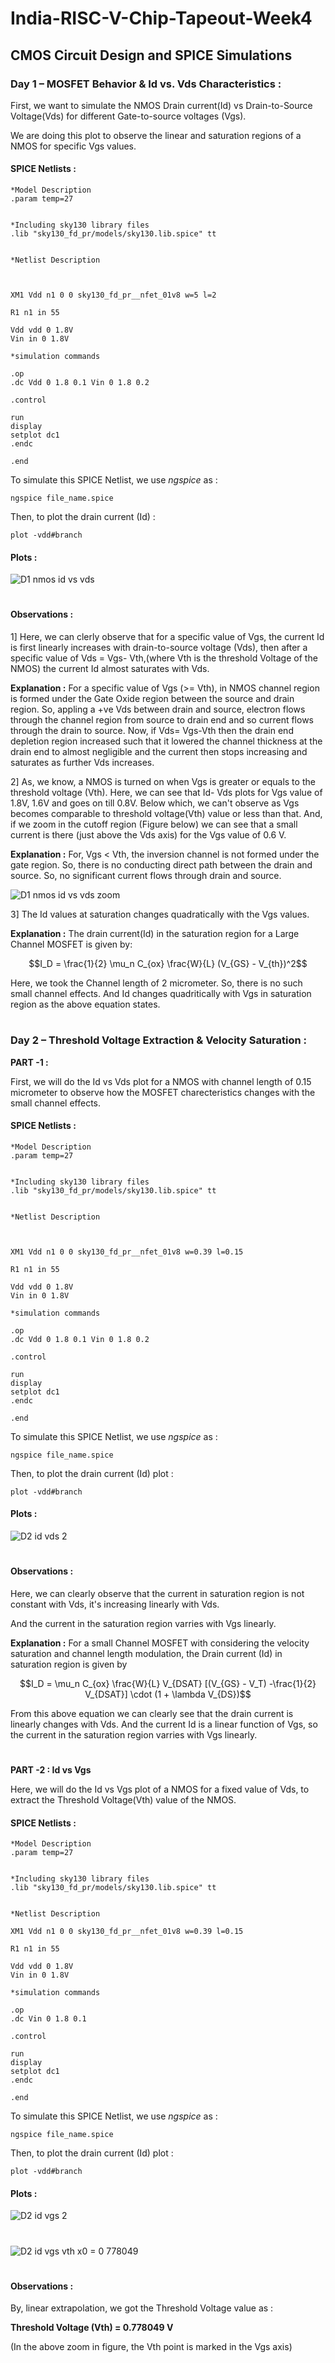 # India-RISC-V-Chip-Tapeout-Week4

## CMOS Circuit Design and SPICE Simulations 


### Day 1 – MOSFET Behavior & Id vs. Vds Characteristics :

First, we want to simulate the NMOS Drain current(Id) vs Drain-to-Source Voltage(Vds) for different Gate-to-source voltages (Vgs). 

We are doing this plot to observe the linear and saturation regions of a NMOS for specific Vgs values. 

#### SPICE Netlists :


    *Model Description
    .param temp=27


    *Including sky130 library files
    .lib "sky130_fd_pr/models/sky130.lib.spice" tt


    *Netlist Description



    XM1 Vdd n1 0 0 sky130_fd_pr__nfet_01v8 w=5 l=2

    R1 n1 in 55

    Vdd vdd 0 1.8V
    Vin in 0 1.8V

    *simulation commands

    .op
    .dc Vdd 0 1.8 0.1 Vin 0 1.8 0.2

    .control

    run
    display
    setplot dc1
    .endc

    .end


To simulate this SPICE Netlist, we use *ngspice* as :

    ngspice file_name.spice
Then, to plot the drain current (Id)  :

    plot -vdd#branch

#### Plots :

![D1 nmos id vs vds](https://github.com/user-attachments/assets/1e46f7bb-29ef-4acf-8728-82d6fc7dc541)


 
  #
  #
#### Observations :
    
1] Here, we can clerly observe that for a specific value of Vgs, the current Id is first linearly increases with drain-to-source voltage (Vds), then after a specific value of Vds = Vgs- Vth,(where Vth is the threshold Voltage of the NMOS) the current Id almost saturates with Vds. 

**Explanation :** For a specific value of Vgs (>= Vth), in NMOS channel region is formed under the Gate Oxide region between the source and drain region. So, appling a +ve Vds between drain and source, electron flows through the channel region from source to drain end and so current flows through the drain to source. Now, if Vds= Vgs-Vth then the drain end depletion region increased such that it lowered the channel thickness at the drain end to almost negligible and the current then stops increasing and saturates as further Vds increases. 

2] As, we know, a NMOS is turned on when Vgs is greater or equals to the threshold voltage (Vth). Here, we can see that Id- Vds plots for Vgs value of 1.8V, 1.6V and goes on till 0.8V. Below which, we can't observe as Vgs becomes comparable to threshold voltage(Vth) value or less than that. And, if we zoom in the cutoff region (Figure below) we can see that a small current is there (just above the Vds axis) for the Vgs value of 0.6 V. 

**Explanation :** For, Vgs < Vth, the inversion channel is not formed under the gate region. So, there is no conducting direct path between the drain and source. So, no significant current flows through drain and source.

![D1 nmos id vs vds zoom](https://github.com/user-attachments/assets/35417ae3-0736-485b-a05b-c99e6feb107e)


3] The Id values at saturation changes quadratically with the Vgs values. 

**Explanation :**
The drain current(Id) in the saturation region for a Large Channel MOSFET is given by:

$$I_D = \frac{1}{2} \mu_n C_{ox} \frac{W}{L} (V_{GS} - V_{th})^2$$

Here, we took the Channel length of 2 micrometer. So, there is no such small channel effects. And Id changes quadritically with Vgs in saturation region as the above equation states. 
# 
# 

### Day 2 –  Threshold Voltage Extraction & Velocity Saturation  :

**PART -1 :**

First, we will do the Id vs Vds plot for a NMOS with channel length of 0.15 micrometer to observe how the MOSFET charecteristics changes with the small channel effects. 

#### SPICE Netlists :


    *Model Description
    .param temp=27


    *Including sky130 library files
    .lib "sky130_fd_pr/models/sky130.lib.spice" tt


    *Netlist Description



    XM1 Vdd n1 0 0 sky130_fd_pr__nfet_01v8 w=0.39 l=0.15

    R1 n1 in 55

    Vdd vdd 0 1.8V
    Vin in 0 1.8V

    *simulation commands

    .op
    .dc Vdd 0 1.8 0.1 Vin 0 1.8 0.2

    .control

    run
    display
    setplot dc1
    .endc

    .end



To simulate this SPICE Netlist, we use *ngspice* as :

    ngspice file_name.spice
Then, to plot the drain current (Id) plot :

    plot -vdd#branch

#### Plots :

![D2 id vds 2](https://github.com/user-attachments/assets/7332a838-f422-48e3-940c-cb07a19caa2c)


 
  #
  #
#### Observations :
    
Here, we can clearly observe that the current in saturation region is not constant with Vds, it's increasing linearly with Vds. 

And the current in the saturation region varries with Vgs linearly. 

**Explanation :** 
For a small Channel MOSFET with considering the velocity saturation and channel length modulation, the Drain current (Id) in saturation region is given by 
  
$$I_D =  \mu_n C_{ox} \frac{W}{L} V_{DSAT} [(V_{GS} - V_T) -\frac{1}{2} V_{DSAT}] \cdot (1 + \lambda V_{DS})$$


From this above equation we can clearly see that the drain current is linearly changes with Vds. And the current Id is a linear function of Vgs, so the current in the saturation region varries with Vgs linearly. 

 

# 
# 

**PART -2 : Id vs Vgs**

Here, we will do the Id vs Vgs plot of a NMOS for a fixed value of Vds, to extract the Threshold Voltage(Vth) value of the NMOS. 


#### SPICE Netlists :


    *Model Description
    .param temp=27


    *Including sky130 library files
    .lib "sky130_fd_pr/models/sky130.lib.spice" tt


    *Netlist Description

    XM1 Vdd n1 0 0 sky130_fd_pr__nfet_01v8 w=0.39 l=0.15

    R1 n1 in 55

    Vdd vdd 0 1.8V
    Vin in 0 1.8V

    *simulation commands

    .op
    .dc Vin 0 1.8 0.1 

    .control

    run
    display
    setplot dc1
    .endc

    .end



To simulate this SPICE Netlist, we use *ngspice* as :

    ngspice file_name.spice
Then, to plot the drain current (Id) plot :

    plot -vdd#branch

#### Plots :

![D2 id vgs 2](https://github.com/user-attachments/assets/6cacbd3a-e040-4bf0-a119-5aa9fa54537f)

# 
![D2 id vgs vth x0 = 0 778049](https://github.com/user-attachments/assets/1591b3e5-70e5-4df2-96ee-2dd672b6c282)

 
  #
  #
#### Observations :
    
By, linear extrapolation, we got the Threshold Voltage value as :

**Threshold Voltage (Vth) = 0.778049 V**

 (In the above zoom in figure, the Vth point is marked in the Vgs axis)

# 
# 
